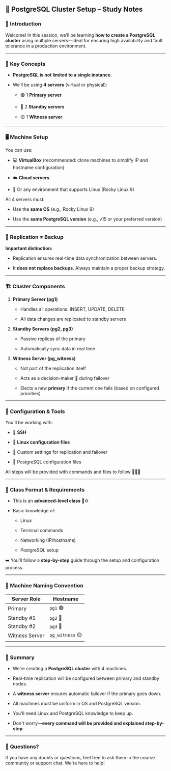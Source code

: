 ## 🐘 PostgreSQL Cluster Setup – Study Notes

### 👋 Introduction

Welcome! In this session, we’ll be learning **how to create a PostgreSQL cluster** using multiple servers—ideal for ensuring high availability and fault tolerance in a production environment.

---

### 🧠 Key Concepts

- **PostgreSQL is not limited to a single instance.**
    
- We’ll be using **4 servers** (virtual or physical):
    
    - 🟢 1 **Primary server**
        
    - 🔵 2 **Standby servers**
        
    - 🟡 1 **Witness server**
        

---

### 🖥️ Machine Setup

You can use:

- 💻 **VirtualBox** (recommended: clone machines to simplify IP and hostname configuration)
    
- ☁️ **Cloud servers**
    
- 🧪 Or any environment that supports Linux (Rocky Linux 9)
    

All 4 servers must:

- Use the **same OS** (e.g., Rocky Linux 9)
    
- Use the **same PostgreSQL version** (e.g., v15 or your preferred version)
    

---

### 🔁 Replication ≠ Backup

**Important distinction:**

- Replication ensures real-time data synchronization between servers.
    
- It **does not replace backups**. Always maintain a proper backup strategy.
    

---

### 🏗️ Cluster Components

1. **Primary Server (pg1)**
    
    - Handles all operations: INSERT, UPDATE, DELETE
        
    - All data changes are replicated to standby servers
        
2. **Standby Servers (pg2, pg3)**
    
    - Passive replicas of the primary
        
    - Automatically sync data in real time
        
3. **Witness Server (pg_witness)**
    
    - Not part of the replication itself
        
    - Acts as a decision-maker 🧠 during failover
        
    - Elects a new **primary** if the current one fails (based on configured priorities)
        

---

### 🔧 Configuration & Tools

You'll be working with:

- 🔐 **SSH**
    
- 📂 **Linux configuration files**
    
- 🧩 Custom settings for replication and failover
    
- 📜 PostgreSQL configuration files
    

All steps will be provided with commands and files to follow 👨‍💻📑

---

### 🧭 Class Format & Requirements

- This is an **advanced-level class** 🧠⚙️
    
- Basic knowledge of:
    
    - Linux
        
    - Terminal commands
        
    - Networking (IP/hostname)
        
    - PostgreSQL setup
        

➡️ You’ll follow a **step-by-step** guide through the setup and configuration process.

---

### 🔢 Machine Naming Convention

|Server Role|Hostname|
|---|---|
|Primary|`pg1` 🟢|
|Standby #1|`pg2` 🔵|
|Standby #2|`pg3` 🔵|
|Witness Server|`pg_witness` 🟡|

---

### 🧩 Summary

- We’re creating a **PostgreSQL cluster** with 4 machines.
    
- Real-time replication will be configured between primary and standby nodes.
    
- A **witness server** ensures automatic failover if the primary goes down.
    
- All machines must be uniform in OS and PostgreSQL version.
    
- You'll need Linux and PostgreSQL knowledge to keep up.
    
- Don't worry—**every command will be provided and explained step-by-step**.
    

---

### 🙋 Questions?

If you have any doubts or questions, feel free to ask them in the course community or support chat. We're here to help!